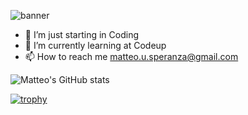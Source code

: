 ![banner](https://github.com/MSperanza3/MSperanza3/assets/125948883/9e810096-8072-496a-be7c-62bccfacabd7)
- 👀 I’m just starting in Coding
- 🌱 I’m currently learning at Codeup
- 📫 How to reach me matteo.u.speranza@gmail.com

<!---
MSperanza3/MSperanza3 is a ✨ special ✨ repository because its `README.md` (this file) appears on your GitHub profile.
You can click the Preview link to take a look at your changes.
--->
![Matteo's GitHub stats](https://github-readme-stats.vercel.app/api?username=MSperanza3&show_icons=true&theme=radical)

[![trophy](https://github-profile-trophy.vercel.app/?MSperanza3=ryo-ma&theme=onedark)](https://github.com/ryo-ma/github-profile-trophy)
